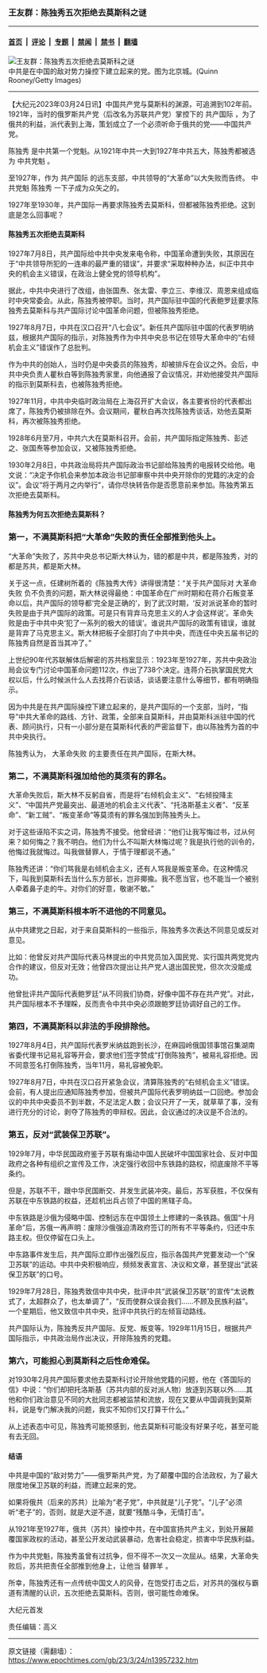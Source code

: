 ### 王友群：陈独秀五次拒绝去莫斯科之谜

---

#### [首页](../../../..?n13957232) &nbsp;|&nbsp; [评论](../../../../../epoch-comment?n13957232) &nbsp;|&nbsp; [专题](../../../../../epoch-special?n13957232) &nbsp;|&nbsp; [禁闻](../../../../../epoch-news?n13957232) &nbsp;|&nbsp; [禁书](../../../../../books?n13957232) &nbsp;|&nbsp; [翻墙](https://github.com/gfw-breaker/nogfw/blob/master/README.md?n13957232)


<div><img alt="王友群：陈独秀五次拒绝去莫斯科之谜" class="attachment-djy_600_400 size-djy_600_400 wp-post-image" src="https://i.epochtimes.com/assets/uploads/2023/03/id13957241-c3618059d5321027fe22571d7c82bc19@1200x1200-600x400.jpeg"/>
<div class="caption">
 中共是在中国的敌对势力操控下建立起来的党。图为北京城。(Quinn Rooney/Getty Images)
</div></div><hr/><div class="post_content" id="artbody" itemprop="articleBody">
 <!-- article content begin -->
 <p>
  【大纪元2023年03月24日讯】中国共产党与莫斯科的渊源，可追溯到102年前。1921年，当时的俄罗斯共产党（后改名为苏联共产党）掌控下的
  <ok href="https://www.epochtimes.com/gb/tag/%E5%85%B1%E4%BA%A7%E5%9B%BD%E9%99%85.html">
   共产国际
  </ok>
  ，为了俄共的利益，派代表到上海，策划成立了一个必须听命于俄共的党——中国共产党。
 </p>
 <p style="font-weight: 400;">
  <ok href="https://www.epochtimes.com/gb/tag/%E9%99%88%E7%8B%AC%E7%A7%80.html">
   陈独秀
  </ok>
  是中共第一个党魁。从1921年中共一大到1927年中共五大，陈独秀都被选为
  <ok href="https://www.epochtimes.com/gb/tag/%E4%B8%AD%E5%85%B1%E5%85%9A%E9%AD%81.html">
   中共党魁
  </ok>
  。
 </p>
 <p style="font-weight: 400;">
  至1927年，作为
  <ok href="https://www.epochtimes.com/gb/tag/%E5%85%B1%E4%BA%A7%E5%9B%BD%E9%99%85.html">
   共产国际
  </ok>
  的远东支部，中共领导的“大革命”以大失败而告终。
  <ok href="https://www.epochtimes.com/gb/tag/%E4%B8%AD%E5%85%B1%E5%85%9A%E9%AD%81.html">
   中共党魁
  </ok>
  <ok href="https://www.epochtimes.com/gb/tag/%E9%99%88%E7%8B%AC%E7%A7%80.html">
   陈独秀
  </ok>
  一下子成为众矢之的。
 </p>
 <p style="font-weight: 400;">
  1927年至1930年，共产国际一再要求陈独秀去莫斯科，但都被陈独秀拒绝。这到底是怎么回事呢？
 </p>
 <h4 style="font-weight: 400;">
  <strong>
   陈独秀五次拒绝去莫斯科
  </strong>
 </h4>
 <p style="font-weight: 400;">
  1927年7月8日，共产国际给中共中央发来电令称，中国革命遭到失败，其原因在于“中共领导所犯的一连串的最严重的错误”，并要求“采取种种办法，纠正中共中央的机会主义错误，在政治上健全党的领导机构”。
 </p>
 <p style="font-weight: 400;">
  据此，中共中央进行了改组，由张国焘、张太雷、李立三、李维汉、周恩来组成临时中央常委会。从此，陈独秀被停职。当时，共产国际驻中国的代表鲍罗廷要求陈独秀去莫斯科与共产国际讨论中国革命问题，但被陈独秀拒绝。
 </p>
 <p style="font-weight: 400;">
  1927年8月7日，中共在汉口召开“八七会议”。新任共产国际驻中国的代表罗明纳兹，根据共产国际的指示，对陈独秀作为中共中央总书记在领导大革命中的“右倾机会主义”错误作了总批判。
 </p>
 <p style="font-weight: 400;">
  作为中共的创始人，当时仍是中央委员的陈独秀，却被排斥在会议之外。会后，中共中央负责人瞿秋白等到陈独秀家里，向他通报了会议情况，并劝他接受共产国际的指示到莫斯科去，也被陈独秀拒绝。
 </p>
 <p style="font-weight: 400;">
  1927年11月，中共中央临时政治局在上海召开扩大会议，各主要省份的代表都出席了，陈独秀仍被排除在外。会议期间，瞿秋白再次找陈独秀谈话，劝他去莫斯科，再次被陈独秀拒绝。
 </p>
 <p style="font-weight: 400;">
  1928年6月至7月，中共六大在莫斯科召开。会前，共产国际指定陈独秀、彭述之、张国焘等参加会议，又被陈独秀拒绝。
 </p>
 <p style="font-weight: 400;">
  1930年2月8日，中共政治局将共产国际政治书记部给陈独秀的电报转交给他。电文说：“决定予你机会来参加本政治书记部审察中共中央开除你的党籍的决定的会议”。会议“将于两月之内举行”，请你尽快转告你是否愿意前来参加。陈独秀第五次拒绝去莫斯科。
 </p>
 <h4 style="font-weight: 400;">
  <strong>
   陈独秀为何五次拒绝去莫斯科？
  </strong>
 </h4>
 <h3 style="font-weight: 400;">
  <strong>
   第一，不满莫斯科把“大革命”失败的责任全部推到他头上。
  </strong>
 </h3>
 <p style="font-weight: 400;">
  “大革命”失败了，苏共中央总书记斯大林认为，错的都是中共，都是陈独秀，对的都是苏共，都是斯大林。
 </p>
 <p style="font-weight: 400;">
  关于这一点，任建树所着的《陈独秀大传》讲得很清楚：“关于共产国际对
  <ok href="https://www.epochtimes.com/gb/tag/%E5%A4%A7%E9%9D%A9%E5%91%BD%E5%A4%B1%E8%B4%A5.html">
   大革命失败
  </ok>
  负不负责的问题，斯大林说得最绝：中国革命在广州时期和在蒋介石叛变革命以后，共产国际的领导都‘完全是正确的’，到了武汉时期，‘反对派说革命的暂时失败是由于共产国际的政策。可是只有背弃马克思主义的人才会这样说’。革命失败是由于中共中央‘犯了一系列的极大的错误’。谁说共产国际的政策有错误，谁就是背弃了马克思主义。斯大林把板子全部打向了中共中央，而连任中央五届书记的陈独秀自然是首当其冲了。”
 </p>
 <p style="font-weight: 400;">
  上世纪90年代苏联解体后解密的苏共档案显示：1923年至1927年，苏共中央政治局会议专门讨论中国革命问题112次，作出了738个决定。连蒋介石执掌国民党大权以后，什么时候派什么人去找蒋介石谈话，谈话要注意什么等细节，都有明确指示。
 </p>
 <p style="font-weight: 400;">
  因为中共是在共产国际操控下建立起来的，是共产国际的一个支部，当时，“指导”中共大革命的路线、方针、政策，全部来自莫斯科，并由莫斯科派驻中国的代表、顾问执行，只有一小部分是在莫斯科代表的严密监督下，由以陈独秀为首的中共中央执行。
 </p>
 <p style="font-weight: 400;">
  陈独秀认为，
  <ok href="https://www.epochtimes.com/gb/tag/%E5%A4%A7%E9%9D%A9%E5%91%BD%E5%A4%B1%E8%B4%A5.html">
   大革命失败
  </ok>
  的主要责任在共产国际，在斯大林。
 </p>
 <h3 style="font-weight: 400;">
  <strong>
   第二，不满莫斯科强加给他的莫须有的罪名。
  </strong>
 </h3>
 <p style="font-weight: 400;">
  大革命失败后，斯大林不反躬自省，而是将“右倾机会主义”、“右倾投降主义”、“中国共产党最突出、最道地的机会主义代表”、“托洛斯基主义者”、“反革命”、“新工贼”、“叛变革命”等莫须有的罪名强加到陈独秀头上。
 </p>
 <p style="font-weight: 400;">
  对于这些诬陷不实之词，陈独秀不接受。他曾经讲：“他们让我写悔过书，过从何来？如何悔之？我不明白。他们为什么不叫斯大林悔过呢？我是执行他的训令的，他悔过我就悔过。叫我做替罪人，于情于理都说不通。”
 </p>
 <p style="font-weight: 400;">
  陈独秀还讲：“你们骂我是右倾机会主义，还有人骂我是叛变革命。在这种情况下，叫我到莫斯科去当什么东方部长，岂非揶揄。我不愿当官，也不能当一个被别人牵着鼻子走的牛。对你们的好意，敬谢不敏。”
 </p>
 <h3 style="font-weight: 400;">
  <strong>
   第三，不满莫斯科根本听不进他的不同意见。
  </strong>
 </h3>
 <p style="font-weight: 400;">
  从中共建党之日起，对于来自莫斯科的一些指示，陈独秀多次表达不同意见或反对意见。
 </p>
 <p style="font-weight: 400;">
  比如：他曾反对共产国际代表马林提出的中共党员加入国民党、实行国共两党党内合作的建议，但反对无效；他曾四次提出让共产党人退出国民党，但次次没能成功。
 </p>
 <p style="font-weight: 400;">
  他曾批评共产国际代表鲍罗廷“从不同我们协商，好像中国不存在共产党”。对此，共产国际根本不予理睬，反而责令中共中央必须跟鲍罗廷协调好自己的工作。
 </p>
 <h3 style="font-weight: 400;">
  <strong>
   第四，不满莫斯科以非法的手段排除他。
  </strong>
 </h3>
 <p style="font-weight: 400;">
  1927年8月4日，共产国际代表罗米纳兹跑到长沙，在麻园岭俄国领事馆召集湖南省委代理书记易礼容等开会，要求他们签字赞成“打倒陈独秀”，被易礼容拒绝。因不同意签名打倒陈独秀，当年11月，易礼容被免职。
 </p>
 <p style="font-weight: 400;">
  1927年8月7日，中共在汉口召开紧急会议，清算陈独秀的“右倾机会主义”错误。会前，有人提出应通知陈独秀参加，但被共产国际代表罗明纳兹一口回绝。参加会议的中共中央委员不到半数，不足法定人数；会议只开了一天，就草草了事，没有进行充分的讨论，剥夺了陈独秀的申辩权。因此，会议通过的决议是不合法的。
 </p>
 <h3 style="font-weight: 400;">
  <strong>
   第五，反对“武装保卫苏联”。
  </strong>
 </h3>
 <p style="font-weight: 400;">
  1929年7月，中华民国政府鉴于苏联有煽动中国人民破坏中国国家社会、反对中国政府之各种有组织之宣传及工作，决定强行收回中东铁路的路权，彻底废除不平等条约。
 </p>
 <p style="font-weight: 400;">
  但是，苏联不干，跟中华民国断交、并发生武装冲突。最后，苏军获胜，不仅保有苏联在中东铁路的权益，还趁机出兵占领了中国的黑辖子岛。
 </p>
 <p style="font-weight: 400;">
  中东铁路是沙俄为侵略中国、控制远东在中国领土上修建的一条铁路。俄国“十月革命”后，苏俄一再声明：废除沙俄强迫清政府签订的所有不平等条约，归还中东路主权。但仅停留在口头上。
 </p>
 <p style="font-weight: 400;">
  中东路事件发生后，共产国际立即作出强烈反应，指示各国共产党要发动一个“保卫苏联”的运动。中共中央积极响应，频频发表宣言、决议和文章，甚至提出“武装保卫苏联”的口号。
 </p>
 <p style="font-weight: 400;">
  1929年7月28日，陈独秀致信中共中央，批评中共“武装保卫苏联”的宣传“太说教式了，太超群众了，也太单调了”，“反而使群众误会我们……不顾及民族利益”。一个星期后，他又致信中共中央，批评中共执行的左倾盲动路线。
 </p>
 <p style="font-weight: 400;">
  共产国际认为，陈独秀反共产国际、反党、叛变等。1929年11月15日，根据共产国际指示，中共政治局作出决议，开除陈独秀的党籍。
 </p>
 <h3 style="font-weight: 400;">
  <strong>
   第六，可能担心到莫斯科之后性命难保。
  </strong>
 </h3>
 <p style="font-weight: 400;">
  对1930年2月共产国际要求他去莫斯科讨论开除他党籍的问题，他在《答国际的信》中说：“你们却把托洛斯基（苏共内部的反对派人物）放逐到苏联以外……其他和你们政治意见不同的大批同志都被监禁和流放，现在又要从中国调我到莫斯科，说是专门解决我的问题，我实不知你们又打算干什么。”
 </p>
 <p style="font-weight: 400;">
  从上述表态中可见，陈独秀可能预感到，他去莫斯科可能没有好果子吃，甚至可能有去无回。
 </p>
 <h4 style="font-weight: 400;">
  <strong>
   结语
  </strong>
 </h4>
 <p style="font-weight: 400;">
  中共是中国的“敌对势力”——俄罗斯共产党，为了颠覆中国的合法政权，为了最大限度地保卫苏联的利益，而建立起来的党。
 </p>
 <p style="font-weight: 400;">
  如果将俄共（后来的苏共）比喻为“老子党”，中共就是“儿子党”。“儿子”必须听“老子”的，否则，就是大逆不道，就要“残酷斗争，无情打击”。
 </p>
 <p style="font-weight: 400;">
  从1921年至1927年，俄共（苏共）操控中共，在中国宣扬共产主义，到处开展颠覆国家政权的活动，甚至公开发动武装暴动，危害社会稳定，损害中华民族利益。
 </p>
 <p style="font-weight: 400;">
  作为中共党魁，陈独秀虽曾有过抗争，但不得不一次又一次屈从。结果，大革命失败后，苏共把责任全部推到他身上，让他当
  <ok href="https://www.epochtimes.com/gb/tag/%E6%9B%BF%E7%BD%AA%E7%BE%8A.html">
   替罪羊
  </ok>
  。
 </p>
 <p style="font-weight: 400;">
  所幸，陈独秀还有一点传统中国文人的风骨，在饱受打击之后，对苏共的强权与霸道有清醒的认识，五次拒绝去莫斯科。否则，很可能性命难保。
 </p>
 <p style="font-weight: 400;">
  大纪元首发
 </p>
 <p style="font-weight: 400;">
  责任编辑：高义
 </p>
 <!-- article content end -->
 <div id="below_article_ad">
 </div>
</div>


---

原文链接（需翻墙）：https://www.epochtimes.com/gb/23/3/24/n13957232.htm